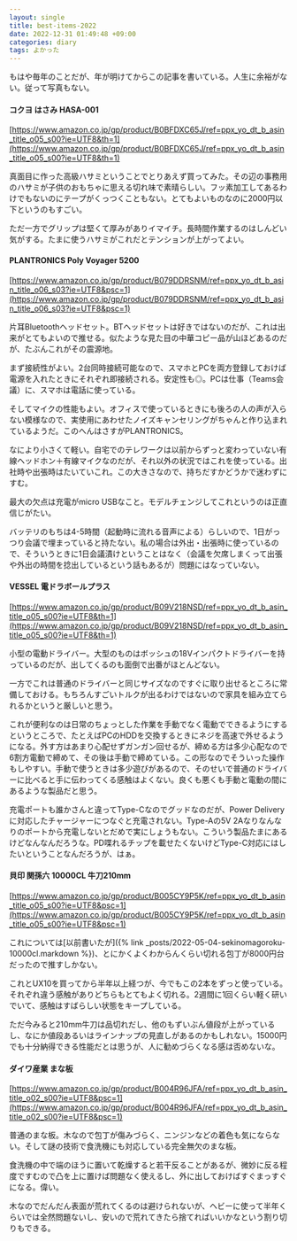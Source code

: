 ```yaml
---
layout: single
title: best-items-2022
date: 2022-12-31 01:49:48 +09:00
categories: diary
tags: よかった
---
```


もはや毎年のことだが、年が明けてからこの記事を書いている。人生に余裕がない。従って写真もない。

#### コクヨ はさみ HASA-001

[https://www.amazon.co.jp/gp/product/B0BFDXC65J/ref=ppx_yo_dt_b_asin_title_o05_s00?ie=UTF8&th=1](https://www.amazon.co.jp/gp/product/B0BFDXC65J/ref=ppx_yo_dt_b_asin_title_o05_s00?ie=UTF8&th=1)

真面目に作った高級ハサミということでとりあえず買ってみた。その辺の事務用のハサミが子供のおもちゃに思える切れ味で素晴らしい。フッ素加工してあるわけでもないのにテープがくっつくこともない。とてもよいものなのに2000円以下というのもすごい。

ただ一方でグリップは堅くて厚みがありイマイチ。長時間作業するのはしんどい気がする。たまに使うハサミがこれだとテンションが上がってよい。

#### PLANTRONICS Poly Voyager 5200

[https://www.amazon.co.jp/gp/product/B079DDRSNM/ref=ppx_yo_dt_b_asin_title_o06_s03?ie=UTF8&psc=1](https://www.amazon.co.jp/gp/product/B079DDRSNM/ref=ppx_yo_dt_b_asin_title_o06_s03?ie=UTF8&psc=1)

片耳Bluetoothヘッドセット。BTヘッドセットは好きではないのだが、これは出来がとてもよいので推せる。似たような見た目の中華コピー品が山ほどあるのだが、たぶんこれがその震源地。

まず接続性がよい。2台同時接続可能なので、スマホとPCを両方登録しておけば電源を入れたときにそれぞれ即接続される。安定性も◎。PCは仕事（Teams会議）に、スマホは電話に使っている。

そしてマイクの性能もよい。オフィスで使っているときにも後ろの人の声が入らない模様なので、実使用にあわせたノイズキャンセリングがちゃんと作り込まれているようだ。このへんはさすがPLANTRONICS。

なにより小さくて軽い。自宅でのテレワークは以前からずっと変わっていない有線ヘッドホン＋有線マイクなのだが、それ以外の状況ではこれを使っている。出社時や出張時はたいていこれ。この大きさなので、持ちだすかどうかで迷わずにすむ。

最大の欠点は充電がmicro USBなこと。モデルチェンジしてこれというのは正直信じがたい。

バッテリのもちは4-5時間（起動時に流れる音声による）らしいので、1日がっつり会議で埋まっていると持たない。私の場合は外出・出張時に使っているので、そういうときに1日会議漬けということはなく（会議を欠席しまくって出張や外出の時間を捻出しているという話もあるが）問題にはなっていない。

#### VESSEL 電ドラボールプラス

[https://www.amazon.co.jp/gp/product/B09V218NSD/ref=ppx_yo_dt_b_asin_title_o05_s00?ie=UTF8&th=1](https://www.amazon.co.jp/gp/product/B09V218NSD/ref=ppx_yo_dt_b_asin_title_o05_s00?ie=UTF8&th=1)

小型の電動ドライバー。大型のものはボッシュの18Vインパクトドライバーを持っているのだが、出してくるのも面倒で出番がほとんどない。

一方でこれは普通のドライバーと同じサイズなのですぐに取り出せるところに常備しておける。もちろんすごいトルクが出るわけではないので家具を組み立てられるかというと厳しいと思う。

これが便利なのは日常のちょっとした作業を手動でなく電動でできるようにするというところで、たとえばPCのHDDを交換するときにネジを高速で外せるようになる。外す方はあまり心配せずガンガン回せるが、締める方は多少心配なので6割方電動で締めて、その後は手動で締めている。この形なのでそういった操作もしやすい。手動で使うときは多少遊びがあるので、そのせいで普通のドライバーに比べると手に伝わってくる感触はよくない。良くも悪くも手動と電動の間にあるような製品だと思う。

充電ポートも誰かさんと違ってType-Cなのでグッドなのだが、Power Deliveryに対応したチャージャーにつなぐと充電されない。Type-Aの5V 2Aなりなんなりのポートから充電しないとだめで実にしょうもない。こういう製品たまにあるけどなんなんだろうな。PD喋れるチップを載せたくないけどType-C対応にはしたいということなんだろうが、はぁ。

#### 貝印 関孫六 10000CL 牛刀210mm

[https://www.amazon.co.jp/gp/product/B005CY9P5K/ref=ppx_yo_dt_b_asin_title_o05_s00?ie=UTF8&psc=1](https://www.amazon.co.jp/gp/product/B005CY9P5K/ref=ppx_yo_dt_b_asin_title_o05_s00?ie=UTF8&psc=1)

これについては[以前書いたが]({% link _posts/2022-05-04-sekinomagoroku-10000cl.markdown %})、とにかくよくわからんくらい切れる包丁が8000円台だったので推すしかない。

これとUX10を買ってから半年以上経つが、今でもこの2本をずっと使っている。それぞれ違う感触がありどちらもとてもよく切れる。2週間に1回くらい軽く研いでいて、感触はすばらしい状態をキープしている。

ただ今みると210mm牛刀は品切れだし、他のもずいぶん値段が上がっているし、なにか値段あるいはラインナップの見直しがあるのかもしれない。15000円でも十分納得できる性能だとは思うが、人に勧めづらくなる感は否めないな。

#### ダイワ産業 まな板

[https://www.amazon.co.jp/gp/product/B004R96JFA/ref=ppx_yo_dt_b_asin_title_o02_s00?ie=UTF8&psc=1](https://www.amazon.co.jp/gp/product/B004R96JFA/ref=ppx_yo_dt_b_asin_title_o02_s00?ie=UTF8&psc=1)

普通のまな板。木なので包丁が傷みづらく、ニンジンなどの着色も気にならない。そして謎の技術で食洗機にも対応している完全無欠のまな板。

食洗機の中で端のほうに置いて乾燥すると若干反ることがあるが、微妙に反る程度ですむので凸を上に置けば問題なく使えるし、外に出しておけばすぐまっすぐになる。偉い。

木なのでだんだん表面が荒れてくるのは避けられないが、ヘビーに使って半年くらいでは全然問題ないし、安いので荒れてきたら捨てればいいかなという割り切りもできる。


















